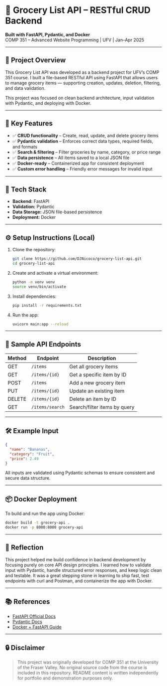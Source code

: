# 🛒 Grocery List API – RESTful CRUD Backend

**Built with FastAPI, Pydantic, and Docker**  
COMP 351 – Advanced Website Programming | UFV | Jan–Apr 2025

---

## 📌 Project Overview

This Grocery List API was developed as a backend project for UFV’s COMP 351 course. I built a file-based RESTful API using FastAPI that allows users to manage grocery items — supporting creation, updates, deletion, filtering, and data validation.

This project was focused on clean backend architecture, input validation with Pydantic, and deploying with Docker.

---

## 🚀 Key Features

- ✅ **CRUD functionality** – Create, read, update, and delete grocery items  
- ✅ **Pydantic validation** – Enforces correct data types, required fields, and formats  
- ✅ **Search & filtering** – Filter groceries by name, category, or price range  
- ✅ **Data persistence** – All items saved to a local JSON file  
- ✅ **Docker-ready** – Containerized app for consistent deployment  
- ✅ **Custom error handling** – Friendly error messages for invalid input

---

## 🔧 Tech Stack

- **Backend:** FastAPI  
- **Validation:** Pydantic  
- **Data Storage:** JSON file-based persistence  
- **Deployment:** Docker

---

## ⚙️ Setup Instructions (Local)

1. Clone the repository:
   ```bash
   git clone https://github.com/DJNicoco/grocery-list-api.git
   cd grocery-list-api
   ```

2. Create and activate a virtual environment:
   ```bash
   python -m venv venv
   source venv/bin/activate
   ```

3. Install dependencies:
   ```bash
   pip install -r requirements.txt
   ```

4. Run the app:
   ```bash
   uvicorn main:app --reload
   ```

---

## 🧪 Sample API Endpoints

| Method | Endpoint         | Description                   |
|--------|------------------|-------------------------------|
| GET    | `/items`         | Get all grocery items         |
| GET    | `/items/{id}`    | Get a specific item by ID     |
| POST   | `/items`         | Add a new grocery item        |
| PUT    | `/items/{id}`    | Update an existing item       |
| DELETE | `/items/{id}`    | Delete an item by ID          |
| GET    | `/items/search`  | Search/filter items by query  |

---

## 🛠 Example Input

```json
{
  "name": "Bananas",
  "category": "Fruit",
  "price": 2.49
}
```

All inputs are validated using Pydantic schemas to ensure consistent and secure data structure.

---

## 📦 Docker Deployment

To build and run the app using Docker:

```bash
docker build -t grocery-api .
docker run -p 8000:8000 grocery-api
```

---

## 💬 Reflection

This project helped me build confidence in backend development by focusing purely on core API design principles. I learned how to validate input with Pydantic, handle structured error responses, and keep logic clean and testable. 
It was a great stepping stone in learning to ship fast, test endpoints with curl and Postman, and containerize the app with Docker. 

---

## 📚 References

- [FastAPI Official Docs](https://fastapi.tiangolo.com/)
- [Pydantic Docs](https://docs.pydantic.dev/)
- [Docker + FastAPI Guide](https://fastapi.tiangolo.com/deployment/docker/)

---

## 🔒 Disclaimer

> This project was originally developed for COMP 351 at the University of the Fraser Valley. No original source code from the course is included in this repository. README content is written independently for portfolio and demonstration purposes only.
